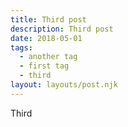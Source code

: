 ```yaml
---
title: Third post
description: Third post
date: 2018-05-01
tags:
  - another tag
  - first tag
  - third
layout: layouts/post.njk
---
```


Third